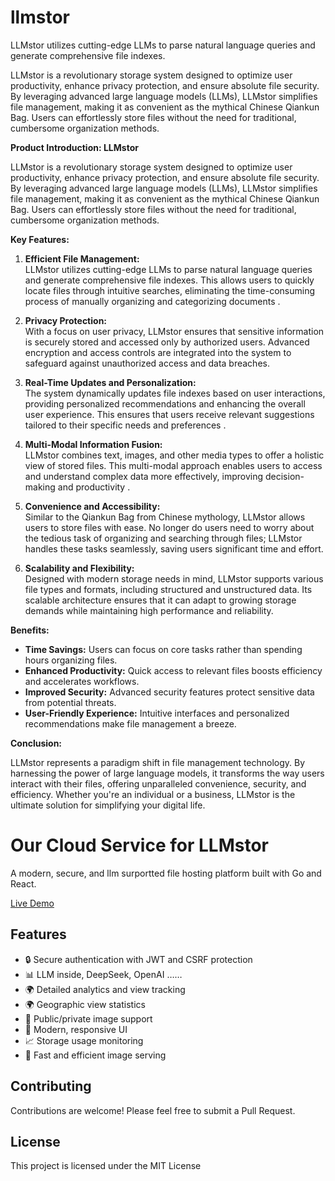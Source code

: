# llmstor 

 LLMstor utilizes cutting-edge LLMs to parse natural language queries and generate comprehensive file indexes. 

 LLMstor is a revolutionary storage system designed to optimize user productivity, enhance privacy protection, and ensure absolute file security. By leveraging advanced large language models (LLMs), LLMstor simplifies file management, making it as convenient as the mythical Chinese Qiankun Bag. Users can effortlessly store files without the need for traditional, cumbersome organization methods.

**Product Introduction: LLMstor**

LLMstor is a revolutionary storage system designed to optimize user productivity, enhance privacy protection, and ensure absolute file security. By leveraging advanced large language models (LLMs), LLMstor simplifies file management, making it as convenient as the mythical Chinese Qiankun Bag. Users can effortlessly store files without the need for traditional, cumbersome organization methods.

**Key Features:**

1. **Efficient File Management:**  
   LLMstor utilizes cutting-edge LLMs to parse natural language queries and generate comprehensive file indexes. This allows users to quickly locate files through intuitive searches, eliminating the time-consuming process of manually organizing and categorizing documents .

2. **Privacy Protection:**  
   With a focus on user privacy, LLMstor ensures that sensitive information is securely stored and accessed only by authorized users. Advanced encryption and access controls are integrated into the system to safeguard against unauthorized access and data breaches.

3. **Real-Time Updates and Personalization:**  
   The system dynamically updates file indexes based on user interactions, providing personalized recommendations and enhancing the overall user experience. This ensures that users receive relevant suggestions tailored to their specific needs and preferences .

4. **Multi-Modal Information Fusion:**  
   LLMstor combines text, images, and other media types to offer a holistic view of stored files. This multi-modal approach enables users to access and understand complex data more effectively, improving decision-making and productivity .

5. **Convenience and Accessibility:**  
   Similar to the Qiankun Bag from Chinese mythology, LLMstor allows users to store files with ease. No longer do users need to worry about the tedious task of organizing and searching through files; LLMstor handles these tasks seamlessly, saving users significant time and effort.

6. **Scalability and Flexibility:**  
   Designed with modern storage needs in mind, LLMstor supports various file types and formats, including structured and unstructured data. Its scalable architecture ensures that it can adapt to growing storage demands while maintaining high performance and reliability.

**Benefits:**

- **Time Savings:** Users can focus on core tasks rather than spending hours organizing files.
- **Enhanced Productivity:** Quick access to relevant files boosts efficiency and accelerates workflows.
- **Improved Security:** Advanced security features protect sensitive data from potential threats.
- **User-Friendly Experience:** Intuitive interfaces and personalized recommendations make file management a breeze.

**Conclusion:**

LLMstor represents a paradigm shift in file management technology. By harnessing the power of large language models, it transforms the way users interact with their files, offering unparalleled convenience, security, and efficiency. Whether you're an individual or a business, LLMstor is the ultimate solution for simplifying your digital life.

# Our Cloud Service for LLMstor

A modern, secure, and llm surportted file hosting platform built with Go and React.

[Live Demo](https://www.llmstor.com)

## Features

- 🔒 Secure authentication with JWT and CSRF protection
- 📊 LLM inside, DeepSeek, OpenAI ……
- 🌍  Detailed analytics and view tracking
- 🌍 Geographic view statistics
- 🔐 Public/private image support
- 📱 Modern, responsive UI
- 📈 Storage usage monitoring
- 🚀 Fast and efficient image serving

## Contributing

Contributions are welcome! Please feel free to submit a Pull Request.

## License

This project is licensed under the MIT License  
